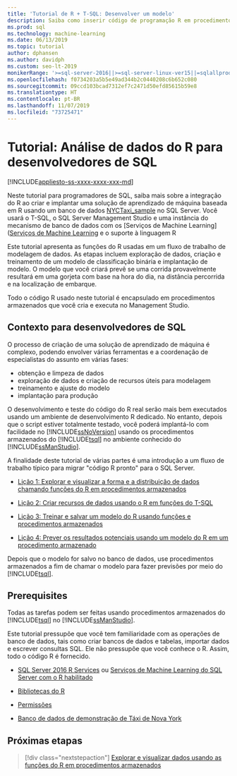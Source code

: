 ```yaml
---
title: 'Tutorial de R + T-SQL: Desenvolver um modelo'
description: Saiba como inserir código de programação R em procedimentos armazenados do SQL Server e funções do T-SQL.
ms.prod: sql
ms.technology: machine-learning
ms.date: 06/13/2019
ms.topic: tutorial
author: dphansen
ms.author: davidph
ms.custom: seo-lt-2019
monikerRange: '>=sql-server-2016||>=sql-server-linux-ver15||=sqlallproducts-allversions'
ms.openlocfilehash: f0734203a5b5e49ad344b2c0440208c6b652c080
ms.sourcegitcommit: 09ccd103bcad7312ef7c2471d50efd85615b59e8
ms.translationtype: HT
ms.contentlocale: pt-BR
ms.lasthandoff: 11/07/2019
ms.locfileid: "73725471"
---
```

# <a name="tutorial-r-data-analytics-for-sql-developers"></a>Tutorial: Análise de dados do R para desenvolvedores de SQL
[!INCLUDE[appliesto-ss-xxxx-xxxx-xxx-md](../../includes/appliesto-ss-xxxx-xxxx-xxx-md.md)]

Neste tutorial para programadores de SQL, saiba mais sobre a integração do R ao criar e implantar uma solução de aprendizado de máquina baseada em R usando um banco de dados [NYCTaxi_sample](demo-data-nyctaxi-in-sql.md) no SQL Server. Você usará o T-SQL, o SQL Server Management Studio e uma instância do mecanismo de banco de dados com os [Serviços de Machine Learning] ([Serviços de Machine Learning](../install/sql-machine-learning-services-windows-install.md) e o suporte à linguagem R

Este tutorial apresenta as funções do R usadas em um fluxo de trabalho de modelagem de dados. As etapas incluem exploração de dados, criação e treinamento de um modelo de classificação binária e implantação de modelo. O modelo que você criará prevê se uma corrida provavelmente resultará em uma gorjeta com base na hora do dia, na distância percorrida e na localização de embarque. 

Todo o código R usado neste tutorial é encapsulado em procedimentos armazenados que você cria e executa no Management Studio.

## <a name="background-for-sql-developers"></a>Contexto para desenvolvedores de SQL

O processo de criação de uma solução de aprendizado de máquina é complexo, podendo envolver várias ferramentas e a coordenação de especialistas do assunto em várias fases:

+ obtenção e limpeza de dados
+ exploração de dados e criação de recursos úteis para modelagem
+ treinamento e ajuste do modelo
+ implantação para produção

O desenvolvimento e teste do código do R real serão mais bem executados usando um ambiente de desenvolvimento R dedicado. No entanto, depois que o script estiver totalmente testado, você poderá implantá-lo com facilidade no [!INCLUDE[ssNoVersion](../../includes/ssnoversion-md.md)] usando os procedimentos armazenados do [!INCLUDE[tsql](../../includes/tsql-md.md)] no ambiente conhecido do [!INCLUDE[ssManStudio](../../includes/ssmanstudio-md.md)].

A finalidade deste tutorial de várias partes é uma introdução a um fluxo de trabalho típico para migrar "código R pronto" para o SQL Server. 

- [Lição 1: Explorar e visualizar a forma e a distribuição de dados chamando funções do R em procedimentos armazenados](../tutorials/sqldev-explore-and-visualize-the-data.md)

- [Lição 2: Criar recursos de dados usando o R em funções do T-SQL](sqldev-create-data-features-using-t-sql.md)
  
- [Lição 3: Treinar e salvar um modelo do R usando funções e procedimentos armazenados](sqldev-train-and-save-a-model-using-t-sql.md)
  
- [Lição 4: Prever os resultados potenciais usando um modelo do R em um procedimento armazenado](../tutorials/sqldev-operationalize-the-model.md)

Depois que o modelo for salvo no banco de dados, use procedimentos armazenados a fim de chamar o modelo para fazer previsões por meio do [!INCLUDE[tsql](../../includes/tsql-md.md)].

## <a name="prerequisites"></a>Prerequisites

Todas as tarefas podem ser feitas usando procedimentos armazenados do [!INCLUDE[tsql](../../includes/tsql-md.md)] no [!INCLUDE[ssManStudio](../../includes/ssmanstudio-md.md)].

Este tutorial pressupõe que você tem familiaridade com as operações de banco de dados, tais como criar bancos de dados e tabelas, importar dados e escrever consultas SQL. Ele não pressupõe que você conhece o R. Assim, todo o código R é fornecido. 

+ [SQL Server 2016 R Services](../install/sql-r-services-windows-install.md#verify-installation) ou [Serviços de Machine Learning do SQL Server com o R habilitado](../install/sql-machine-learning-services-windows-install.md#verify-installation)

+ [Bibliotecas do R](../package-management/r-package-information.md)

+ [Permissões](../security/user-permission.md)

+ [Banco de dados de demonstração de Táxi de Nova York](demo-data-nyctaxi-in-sql.md)


## <a name="next-steps"></a>Próximas etapas

> [!div class="nextstepaction"]
> [Explorar e visualizar dados usando as funções do R em procedimentos armazenados](../tutorials/sqldev-explore-and-visualize-the-data.md)
